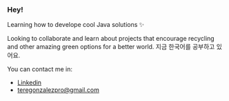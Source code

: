 ### Hey!

<!--
**teregonzalez/teregonzalez** is a ✨ _special_ ✨ repository because its `README.md` (this file) appears on your GitHub profile.

Here are some ideas to get you started:

- 🔭 I’m currently working on ...
- 🌱 I’m currently learning ...
- 👯 I’m looking to collaborate on ...
- 🤔 I’m looking for help with ...
- 💬 Ask me about ...
- 📫 How to reach me: ...
- 😄 Pronouns: ...
- ⚡ Fun fact: ...
-->

Learning how to develope cool Java solutions :sparkles:

Looking to collaborate and learn about projects that encourage recycling and other amazing green options for a better world.
지금 한국어를 공부하고 있어요.

You can contact me in:

- [Linkedin](https://www.linkedin.com/in/tere-gonz%C3%A1lez-miranda-456944112/)
- teregonzalezpro@gmail.com

